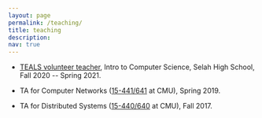 ```yaml
---
layout: page
permalink: /teaching/
title: teaching
description: 
nav: true
---
```


* <a href="https://www.microsoft.com/en-us/teals">TEALS volunteer teacher</a>,
  Intro to Computer Science, Selah High School, Fall 2020 -- Spring 2021.

* TA for Computer Networks (<a
  href="https://computer-networks.github.io/sp19/">15-441/641</a> at CMU),
  Spring 2019.

* TA for Distributed Systems (<a
  href="http://www.cs.cmu.edu/~15-440/">15-440/640</a> at CMU), Fall 2017.

